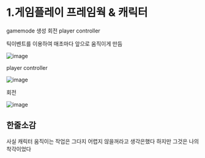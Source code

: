 # 1.게임플레이 프레임웍 & 캐릭터

gamemode
생성
회전
player controller

틱이벤트를 이용하여 매초마다 앞으로 움직이게 만듬

![image](https://github.com/kdw1234/TIL/assets/57427834/93bbc4e4-cbe9-4595-a759-5220eed28860)


player controller

![image](https://github.com/kdw1234/TIL/assets/57427834/19eba5f7-cbbc-4090-a515-8782f3a7f135)


회전

![image](https://github.com/kdw1234/TIL/assets/57427834/4404d00b-5638-4eca-b6ea-db47dc47242f)


## 한줄소감
사실 캐릭터 움직이는 작업은 그다지 어렵지 않을꺼라고 생각은했다 하지만 그것은 나의 착각이었다


